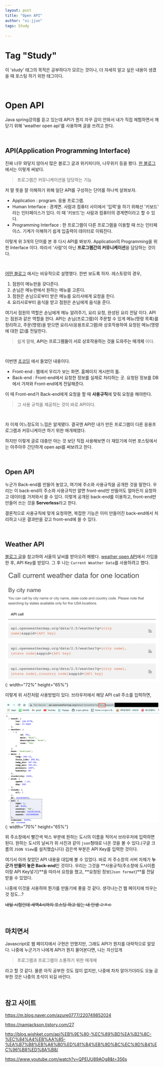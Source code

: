 ```yaml
---
layout: post
title: "Open API"
author: "xi-jjun"
tags: Study

---
```


# Tag "Study"

이 'study' 태그의 목적은 공부하다가 모르는 것이나, 더 자세히 알고 싶은 내용이 생겼을 때 포스팅 하기 위한 태그이다.

<br>

# Open API

Java spring강의를 듣고 있는데 API가 뭔지 자꾸 감이 안와서 내가 직접 체험하면서 깨닫기 위해 'weather open api'를 사용하며 글을 쓰려고 한다.

<br>

## API(Application Programming Interface)

진짜 너무 와닿지 않아서 많은 블로그 글과 위키피디아, 나무위키 등을 봤다. [한 블로그](https://m.blog.naver.com/azure0777/220749852024)에서는 이렇게 써놨다.

> 프로그램간 커뮤니케이션을 담당하는 기능

저 말 뜻을 잘 이해하기 위해 일단 API를 구성하는 단어를 하나씩 살펴보자.

* Application : program. 응용 프로그램.
* Human Interface : 경계면. 사람과 컴퓨터 사이에서 '입력'을 하기 위해선 '키보드' 라는 인터페이스가 있다. 이 때 '키보드'는 사람과 컴퓨터의 경계면이라고 할 수 있다.
* Programming Interface : 한 프로그램이 다른 프로그램을 이용할 때 쓰는 인터페이스. 기계가 이해하기 쉽게 입출력이 데이터로 이뤄진다.

이렇게 위 3개의 단어를 본 후 다시 API를 봐보자. Application의 Programming을 위한 Interface 이다. 따라서 '사람'이 아닌 **프로그램간의 커뮤니케이션**을 담당하는 것이다.

<br>

[어떤 블로그](http://blog.wishket.com/api%EB%9E%80-%EC%89%BD%EA%B2%8C-%EC%84%A4%EB%AA%85-%EA%B7%B8%EB%A6%B0%ED%81%B4%EB%9D%BC%EC%9D%B4%EC%96%B8%ED%8A%B8/) 에서는 비유적으로 설명했다. 한번 보도록 하자. 레스토랑의 경우,

1. 점원이 메뉴판을 갖다준다.
2. 손님은 메뉴판에서 원하는 메뉴를 고른다.
3. 점원은 손님으로부터 받은 메뉴를 요리사에게 요청을 한다.
4. 요리사로부터 음식을 받고 점원은 손님에게 음식을 준다.

여기서 점원의 역할은 손님에게 메뉴 알려주기, 요리 요청, 완성된 요리 전달 이다. API는 점원과 같은 역할을 한다. API는 손님(프로그램)이 주문할 수 있게 메뉴(명령 목록)를 정리하고, 주문(명령)을 받으면 요리사(응용프로그램)와 상호작용하여 요청된 메뉴(명령에 대한 값)를 전달한다.

> 쉽게 말해, **API는 프로그램들이 서로 상호작용하는 것을 도와주는 매개체** 이다.

<br>

이번엔 [조코딩](https://www.youtube.com/watch?v=QPEUU89AOg8&t=356s) 에서 들었던 내용이다.

* Front-end : 웹에서 우리가 보는 화면. 홈페이지 게시판의 틀.
* Back-end : Front-end에서 요청한 정보를 실제로 처리하는 곳. 요청된 정보를 DB에서 가져와 Front-end에게 전달해준다.

이 때 Front-end가 Back-end에게 요청을 할 때 **사용규칙**에 맞춰 요청을 해야한다. 

> 그 사용 규칙을 제공하는 것이 바로 API이다.

<br>

자 이제 어느정도의 느낌은 알게됐다. 결국엔 API란 내가 만든 프로그램이 다른 응용프로그램과 커뮤니케이션 하기 위한 매개체였다. 

하지만 이렇게 글로 대충만 아는 것 보단 직접 사용해보면 더 재밌기에 이번 포스팅에서는 아주아주 간단하게 open api를 써보려고 한다.

<br>

## Open API

누군가 Back-end를 만들어 놓았고, 여기에 주소와 사용규칙을 공개한 것을 말한다. 우리는 이 back-end의 주소와 사용규칙만 알면 front-end만 만들어도 얼마든지 요청하고 데이터를 가져와서 쓸 수 있다. 이렇게 공개된 back-end를 이용하고, front-end만 만들어 쓰는 것을 **Serverless**라고 한다.

결론적으로 사용규칙에 맞게 요청하면, 복잡한 기능은 이미 만들어진 back-end에서 처리하고 나온 결과만을 갖고 front-end에 쓸 수 있다.

<br>

## Weather API

[블로그 글](https://namjackson.tistory.com/27)을 참고하여 서울의 날씨를 받아오려 해봤다. [weather open API](https://openweathermap.org/)에서 가입을 한 후, API Key를 받았다. 그 후 나는 `Current Weather Data`를 사용하려고 했다.

![studyAPI_1](https://github.com/xi-jjun/xi-jjun.github.io/blob/master/_posts/study/img/studyAPI_1.png?raw=True){: width="72%" height="65%"}

 이렇게 위 사진처럼 사용방법이 있다. 브라우저에서 해당 API call 주소를 입력하면,

![studyAPI_2](https://github.com/xi-jjun/xi-jjun.github.io/blob/master/_posts/study/img/studyAPI_2.png?raw=True){: width="70%" height="65%"}

위 주소창에서 빨간색 박스 부분에 원하는 도시의 이름을 적어서 브라우저에 입력하면 된다. 원하는 도시의 날씨가 위 사진과 같이 `json`형태로 나온 것을 볼 수 있다.(구글 크롬의 `JSON View`를 설치했습니다) 검은색 부분은 API Key를 입력한 것이다.

여기서 아까 찾았던 API 내용을 대입해 볼 수 있었다. 바로 저 주소창의 서버 자체가 **누군가 만들어 놓은 Back-end**인 것이다. 우리는 그것을 **사용규칙(주소창에 도시이름이랑 API Key넣기)**을 따라서 요청을 했고, **요청된 정보(`Json format`)**를 전달 받을 수 있었다.

나중에 이것을 사용하여 뭔가를 만들기에 좋을 것 같다. 생각나는건 웹 페이지에 띄우는 것 정도...?

~~내일 시험인데 새벽4시까지 포스팅 하고 있는 내 인생 ㄹㅈㄷ~~

<br>

## 마치면서

Javascript로 웹 페이지에서 구현은 안했지만, 그래도 API가 뭔지를 대략적으로 알았다. 나중에 누군가가 나에게 API가 뭔지 물어본다면, 나는 자신있게

> 프로그램과 프로그램이 소통하기 위한 매개체

라고 할 것 같다. 물론 아직 공부한 것도 많이 없지만, 나중에 차차 알아가더라도 오늘 공부한 것은 나중의 초석이 되길 바란다.

<br>

## 참고 사이트

https://m.blog.naver.com/azure0777/220749852024

https://namjackson.tistory.com/27

http://blog.wishket.com/api%EB%9E%80-%EC%89%BD%EA%B2%8C-%EC%84%A4%EB%AA%85-%EA%B7%B8%EB%A6%B0%ED%81%B4%EB%9D%BC%EC%9D%B4%EC%96%B8%ED%8A%B8/

https://www.youtube.com/watch?v=QPEUU89AOg8&t=356s